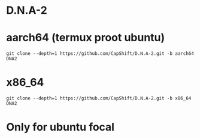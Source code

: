 # D.N.A-2

# aarch64 (termux proot ubuntu)
	git clone --depth=1 https://github.com/CapShift/D.N.A-2.git -b aarch64 DNA2

# x86_64
	git clone --depth=1 https://github.com/CapShift/D.N.A-2.git -b x86_64 DNA2

# Only for ubuntu focal

